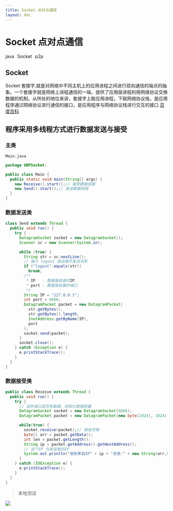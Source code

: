 ```yaml
---
title: Socket 点对点通信
layout: doc
---
```

# Socket 点对点通信
<el-divider />
<div style='display: flex;gap: 10px;'>
  <el-tag>java</el-tag>
  <el-tag>Socket</el-tag>
  <el-tag>p2p</el-tag>
</div>

## Socket 
Socket 套接字,就是对网络中不同主机上的应用进程之间进行双向通信的端点的抽象。一个套接字就是网络上进程通信的一端，提供了应用层进程利用网络协议交换数据的机制。从所处的地位来讲，套接字上联应用进程，下联网络协议栈，是应用程序通过网络协议进行通信的接口，是应用程序与网络协议栈进行交互的接口 [百度百科](https://baike.baidu.com/item/%E5%A5%97%E6%8E%A5%E5%AD%97/9637606) 
## 程序采用多线程方式进行数据发送与接受
### 主类
`Main.java`
```java
package UDPSocket;

public class Main {
  public static void main(String[] args) {
    new Receive().start();// 接受数据线程
    new Send().start();// 发送数据线程
  }
}
```
### 数据发送类
```java
class Send extends Thread {
  public void run() {
    try {
      DatagramSocket socket = new DatagramSocket();
      Scanner sc = new Scanner(System.in);

      while (true) {
        String str = sc.nextLine();
        // 输入 logout 退出循环发送消息
        if ("logout".equals(str))
          break;
        /**
         * IP   : 数据接收者的IP,
         * port : 数据接收着的端口
         */
        String IP = "127.0.0.1";
        int port = 6666;
        DatagramPacket packet = new DatagramPacket(
          str.getBytes(),
          str.getBytes().length,
          InetAddress.getByName(IP),
          port
        );
        socket.send(packet);
      }
      socket.close();
    } catch (Exception e) {
      e.printStackTrace();
    }
  }
}
```
### 数据接受类
```java
public class Receive extends Thread {
  public void run() {
    try {
      // 监听端口是否有数据，初始化数据容量
      DatagramSocket socket = new DatagramSocket(6666);
      DatagramPacket packet = new DatagramPacket(new byte[1024], 1024);

      while(true) {
        socket.receive(packet);// 接收货物
        byte[] arr = packet.getData();
        int len = packet.getLength();
        String ip = packet.getAddress().getHostAddress();
        // 这个IP 为发送者的IP
        System.out.println("收到来自IP" + ip + "消息:" + new String(arr,0,len));
      }
    } catch (IOException e) {
      e.printStackTrace();
    }
  }
}
```
> 本地测试

![](https://raw.githubusercontent.com/xing403/images-repo/main/assets/website/20220528132257.png)
